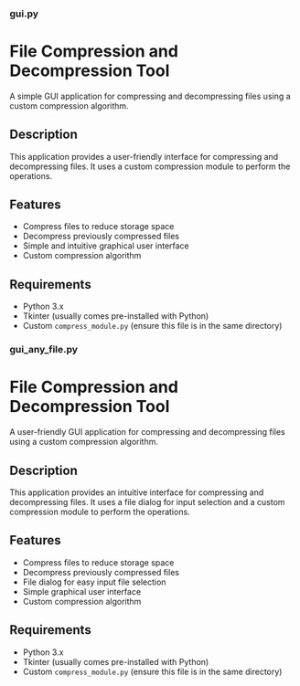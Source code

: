 ### gui.py

# File Compression and Decompression Tool

A simple GUI application for compressing and decompressing files using a custom compression algorithm.

## Description

This application provides a user-friendly interface for compressing and decompressing files. It uses a custom compression module to perform the operations.

## Features

- Compress files to reduce storage space
- Decompress previously compressed files
- Simple and intuitive graphical user interface
- Custom compression algorithm

## Requirements

- Python 3.x
- Tkinter (usually comes pre-installed with Python)
- Custom `compress_module.py` (ensure this file is in the same directory)

### gui_any_file.py

# File Compression and Decompression Tool

A user-friendly GUI application for compressing and decompressing files using a custom compression algorithm.

## Description

This application provides an intuitive interface for compressing and decompressing files. It uses a file dialog for input selection and a custom compression module to perform the operations.

## Features

- Compress files to reduce storage space
- Decompress previously compressed files
- File dialog for easy input file selection
- Simple graphical user interface
- Custom compression algorithm

## Requirements

- Python 3.x
- Tkinter (usually comes pre-installed with Python)
- Custom `compress_module.py` (ensure this file is in the same directory)